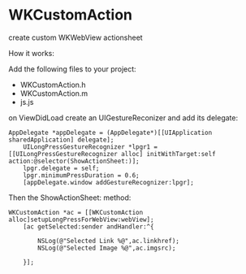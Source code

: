 # WKCustomAction
create custom WKWebView actionsheet

How it works:

Add the following files to your project:
- WKCustomAction.h 
- WKCustomAction.m 
- js.js 

on ViewDidLoad create an UIGestureReconizer and add its delegate:
```			
AppDelegate *appDelegate = (AppDelegate*)[[UIApplication sharedApplication] delegate];
    UILongPressGestureRecognizer *lpgr1 = [[UILongPressGestureRecognizer alloc] initWithTarget:self action:@selector(ShowActionSheet:)];
    lpgr.delegate = self;
    lpgr.minimumPressDuration = 0.6;
    [appDelegate.window addGestureRecognizer:lpgr];
 ```  
Then the ShowActionSheet: method:

```
WKCustomAction *ac = [[WKCustomAction alloc]setupLongPressForWebView:webView];
    [ac getSelected:sender andHandler:^{
       
        NSLog(@"Selected Link %@",ac.linkhref);
        NSLog(@"Selected Image %@",ac.imgsrc);
        
    }];
    

